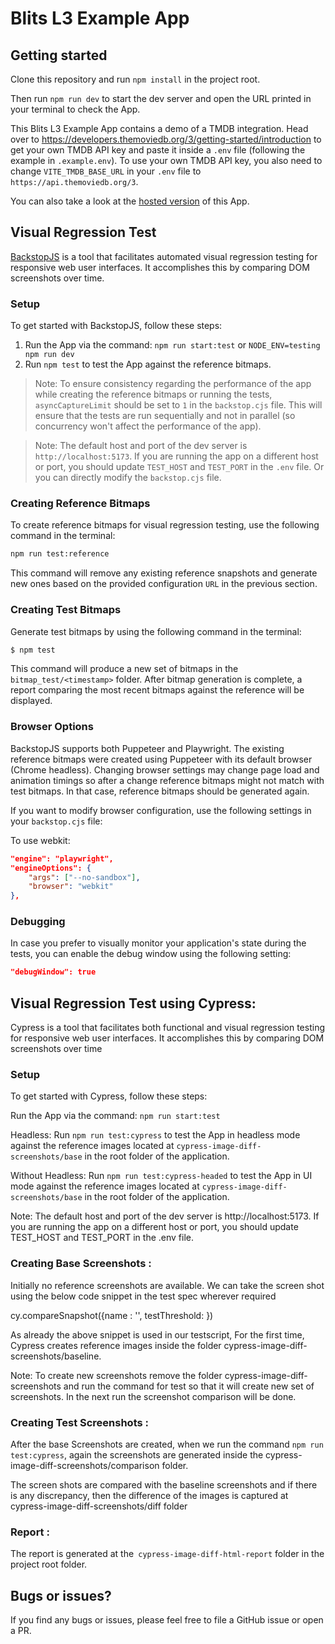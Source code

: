 # Blits L3 Example App

## Getting started

Clone this repository and run `npm install` in the project root.

Then run `npm run dev` to start the dev server and open the URL printed in your terminal to check the App.

This Blits L3 Example App contains a demo of a TMDB integration. Head over to https://developers.themoviedb.org/3/getting-started/introduction to get your own TMDB API key and paste it inside a `.env` file (following the example in `.example.env`). To use your own TMDB API key, you also need to change `VITE_TMDB_BASE_URL` in your `.env` file to `https://api.themoviedb.org/3`.

You can also take a look at the [hosted version](http://blits-demo.lightningjs.io) of this App.

## Visual Regression Test


[BackstopJS](https://github.com/garris/BackstopJS) is a tool that facilitates automated visual regression testing for responsive web user interfaces.
It accomplishes this by comparing DOM screenshots over time.

### Setup

To get started with BackstopJS, follow these steps:

1. Run the App via the command: `npm run start:test` or `NODE_ENV=testing npm run dev`
2. Run `npm test` to test the App against the reference bitmaps.


> Note: To ensure consistency regarding the performance of the app while creating the reference bitmaps or running the tests, `asyncCaptureLimit` should be set to `1` in the `backstop.cjs` file. This will ensure that the tests are run sequentially and not in parallel (so concurrency won't affect the performance of the app).

> Note: The default host and port of the dev server is `http://localhost:5173`. If you are running the app on a different host or port, you should update `TEST_HOST` and `TEST_PORT` in the `.env` file. Or you can directly modify the `backstop.cjs` file.

### Creating Reference Bitmaps

To create reference bitmaps for visual regression testing, use the following command in the terminal:

```bash
npm run test:reference
```

This command will remove any existing reference snapshots and generate new ones based on the provided configuration `URL` in the previous section.


### Creating Test Bitmaps

Generate test bitmaps by using the following command in the terminal:

```bash
$ npm test
```

This command will produce a new set of bitmaps in the `bitmap_test/<timestamp>` folder. After bitmap generation is complete,
a report comparing the most recent bitmaps against the reference will be displayed.


### Browser Options

BackstopJS supports both Puppeteer and Playwright. The existing reference bitmaps were created using Puppeteer with its default browser (Chrome headless). Changing browser settings may change page load and animation timings so after a change reference bitmaps might not match with test bitmaps. In that case, reference bitmaps should be generated again.


If you want to modify browser configuration, use the following settings in your `backstop.cjs` file:

To use webkit:


```json
"engine": "playwright",
"engineOptions": {
    "args": ["--no-sandbox"],
    "browser": "webkit"
},

```

### Debugging

In case you prefer to visually monitor your application's state during the tests, you can enable the debug window using the following setting:

```json
"debugWindow": true
```


## Visual Regression Test using Cypress:

Cypress is a tool that facilitates both functional and visual regression testing for responsive web user interfaces. It accomplishes this by comparing DOM screenshots over time

### Setup

To get started with Cypress, follow these steps:

Run the App via the command: `npm run start:test`

Headless:
Run `npm run test:cypress` to test the App in headless mode against the reference images located at `cypress-image-diff-screenshots/base` in the root folder of the application.

Without Headless:
Run `npm run test:cypress-headed` to test the App in UI mode against the reference images located at `cypress-image-diff-screenshots/base` in the root folder of the application.


Note: The default host and port of the dev server is http://localhost:5173. If you are running the app on a different host or port, you should update TEST_HOST and TEST_PORT in the .env file.



### Creating Base Screenshots :

Initially no reference screenshots are available. We can take the screen shot using the below code snippet in the test spec wherever required

cy.compareSnapshot({name : '<Name of the screenshot>',  testThreshold: <percentage of difference>})

As already the above snippet is used in our testscript, For the first time, Cypress creates reference images inside the folder cypress-image-diff-screenshots/baseline.

Note: To create new screenshots remove the folder cypress-image-diff-screenshots and run the command for test so that it will create new set of screenshots. In the next run the screenshot comparison will be done.

### Creating Test Screenshots :

After the base Screenshots are created, when we run the command `npm run test:cypress`, again the screenshots are generated inside the cypress-image-diff-screenshots/comparison folder.

The screen shots are compared with the baseline screenshots and if there is any discrepancy, then the difference of the images is captured at cypress-image-diff-screenshots/diff folder

### Report :

The report is generated at the` cypress-image-diff-html-report` folder in the project root folder.


## Bugs or issues?

If you find any bugs or issues, please feel free to file a GitHub issue or open a PR.
